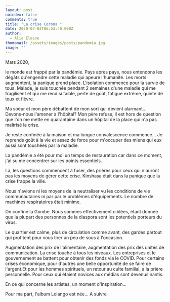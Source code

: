 ```yaml
---
layout: post
noindex: false
comments: true
title: "La crise Corona "
date: 2020-07-02T06:53:40.000Z
author:
  - Alia Elesse
thumbnail: /assets/images/posts/pandemia.jpg
image: ""
---
```

Mars 2020,

le monde est frappé par la pandémie. Pays après pays, nous entendons les dégâts qu'engendre cette maladie qui apeure l'humanité. Les morts augmentent, la panique prend place. 
L'isolation commence pour la survie de tous.
Malade, je suis touchée pendant 2 semaines d'une maladie qui me fragilisent et qui me rend si faible, perte de goût, fatigue extrême, quinte de toux et fièvre.

Ma soeur et mon père débattent de mon sort qui devient alarmant...
Devons-nous l'amener à l'hôpital? Mon père refuse, il est hors de question que l'on me mette en quarantaine dans un hôpital de la place qui n'a pas maîtrisé la crise. 

Je reste confinée à la maison et ma longue convalescence commence...
Je reprends goût à la vie et assez de force pour m'occuper des miens qui eux aussi sont touchées par la maladie. 

La pandémie a été pour moi un temps de restauration car dans ce moment, j'ai su me concentrer sur les points essentiels.

Là, les questions commencent à fuser, des prières pour ceux qui n'auront pas les moyens de gérer cette crise. Kinshasa était dans la panique que la crise frappe la ville.

Nous n'avions ni les moyens de la neutraliser vu les conditions de vie communautaires ni par par le problèmes d'équipements. Le nombre de machines respiratoires était minime.

On confine la Gombe. Nous sommes effectivement ciblées, étant donnée que la plupart des personnes de la diaspora sont les potentiels porteurs du virus.

Le quartier est calme, plus de circulation comme avant, des gardes partout qui profitent pour vous tirer un peu de sous à l'occasion.

Augmentation des prix de l'alimentaire, augmentation des prix des unités de communication.
La crise touche à tous les niveaux. Les entreprises et le gouvernement se battent pour obtenir des fonds via le COVID. 
Pour certains crises économique, pour d'autres une belle opportunité de se faire de l'argent.Et pour les hommes spirituels, un retour au culte familial, à la prière personnelle. Pour ceux qui étaient novices aux médias sont devenus nantis.

En ce qui concerne les artistes, un moment d'inspiration...

Pour ma part, l'album Lolango est née...
A suivre
